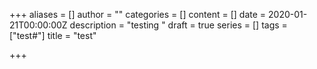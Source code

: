 +++
aliases = []
author = ""
categories = []
content = []
date = 2020-01-21T00:00:00Z
description = "testing "
draft = true
series = []
tags = ["test#"]
title = "test"

+++

